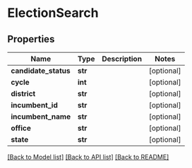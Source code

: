 # ElectionSearch

## Properties
Name | Type | Description | Notes
------------ | ------------- | ------------- | -------------
**candidate_status** | **str** |  | [optional] 
**cycle** | **int** |  | [optional] 
**district** | **str** |  | [optional] 
**incumbent_id** | **str** |  | [optional] 
**incumbent_name** | **str** |  | [optional] 
**office** | **str** |  | [optional] 
**state** | **str** |  | [optional] 

[[Back to Model list]](../README.md#documentation-for-models) [[Back to API list]](../README.md#documentation-for-api-endpoints) [[Back to README]](../README.md)


